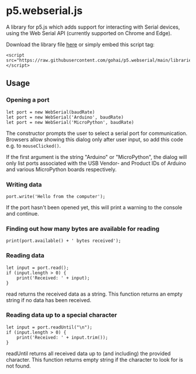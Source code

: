 # p5.webserial.js

A library for p5.js which adds support for interacting with Serial devices, using the Web Serial API (currently supported on Chrome and Edge).

Download the library file [here](https://github.com/gohai/p5.webserial/blob/main/libraries/p5.webserial.js) or simply embed this script tag:
```
<script src="https://raw.githubusercontent.com/gohai/p5.webserial/main/libraries/p5.webserial.js"></script>
```


## Usage

### Opening a port

```
let port = new WebSerial(baudRate)
let port = new WebSerial('Arduino', baudRate)
let port = new WebSerial('MicroPython', baudRate)
```

The constructor prompts the user to select a serial port for communication. Browsers allow showing this dialog only after user input, so add this code e.g. to `mouseClicked()`.

If the first argument is the string "Arduino" or "MicroPython", the dialog will only list ports associated with the USB Vendor- and Product IDs of Arduino and various MicroPython boards respectively.


### Writing data

```
port.write('Hello from the computer');
```

If the port hasn't been opened yet, this will print a warning to the console and continue.


### Finding out how many bytes are available for reading

```
print(port.available() + ' bytes received');
```


### Reading data

```
let input = port.read();
if (input.length > 0) {
	print('Received: ' + input);
}
```

read returns the received data as a string. This function returns an empty string if no data has been received.


### Reading data up to a special character

```
let input = port.readUntil("\n");
if (input.length > 0) {
	print('Received: ' + input.trim());
}
```

readUntil returns all received data up to (and including) the provided character. This function returns empty string if the character to look for is not found.
